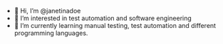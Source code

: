 - 👋 Hi, I’m @janetinadoe
- 👀 I’m interested in test automation and software engineering
- 🌱 I’m currently learning manual testing, test automation and different programming languages.
